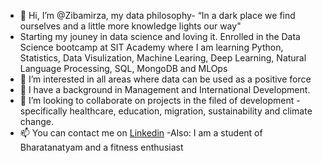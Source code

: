 - 👋 Hi, I’m @Zibamirza, my data philosophy- “In a dark place we find ourselves and a little more knowledge lights our way"
- Starting my jouney in data science and loving it. Enrolled in the Data Science bootcamp at SIT Academy where I am learning Python, Statistics, Data Visulization, Machine Learing, Deep Learning, Natural Language Processing, SQL, MongoDB and MLOps 
- 👀 I’m interested in all areas where data can be used as a positive force 
- 🌱 I have a background in Management and International Development.  
- 💞️ I’m looking to collaborate on projects in the filed of development - specifically healthcare, education, migration, sustainability and climate change. 
- 📫 You can contact me on [Linkedin](https://www.linkedin.com/in/ziba-m-1940b143/)
-Also: I am a student of Bharatanatyam and a fitness enthusiast  

<!---
Zibamirza/Zibamirza is a ✨ special ✨ repository because its `README.md` (this file) appears on your GitHub profile.
You can click the Preview link to take a look at your changes.
--->
